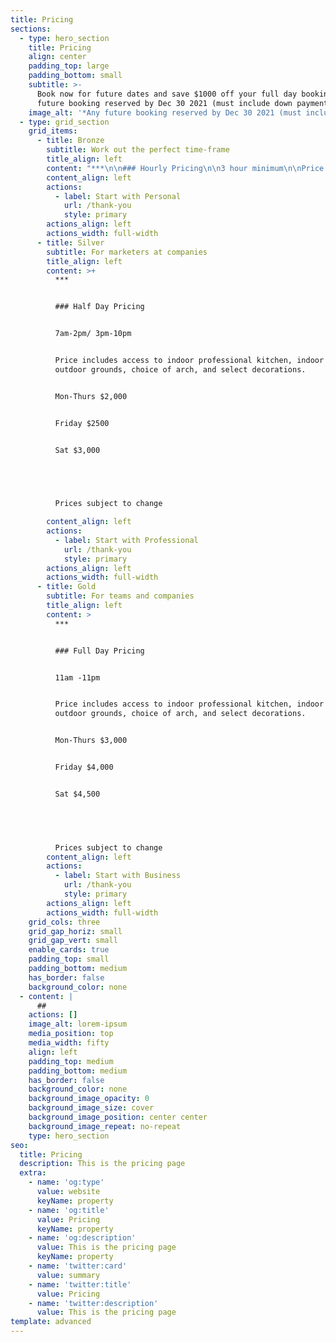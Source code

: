 ```yaml
---
title: Pricing
sections:
  - type: hero_section
    title: Pricing
    align: center
    padding_top: large
    padding_bottom: small
    subtitle: >-
      Book now for future dates and save $1000 off your full day booking.**Any
      future booking reserved by Dec 30 2021 (must include down payment.)
    image_alt: '*Any future booking reserved by Dec 30 2021 (must include down payment.)'
  - type: grid_section
    grid_items:
      - title: Bronze
        subtitle: Work out the perfect time-frame
        title_align: left
        content: "***\n\n### Hourly Pricing\n\n3 hour minimum\n\nPrice includes access to indoor professional kitchen, indoor and outdoor grounds, choice of arch, and select decorations.\n\nMon-Thurs 7am-2pm $300 /hr.\n\nMon-Thurs 3pm-10pm\_$350hr.\n\nSelect Weekend hours $400/hr.\n\n​\n\nPrices subject to change\n"
        content_align: left
        actions:
          - label: Start with Personal
            url: /thank-you
            style: primary
        actions_align: left
        actions_width: full-width
      - title: Silver
        subtitle: For marketers at companies
        title_align: left
        content: >+
          ***


          ### Half Day Pricing


          7am-2pm/ 3pm-10pm


          Price includes access to indoor professional kitchen, indoor and
          outdoor grounds, choice of arch, and select decorations.


          Mon-Thurs $2,000


          Friday $2500


          Sat $3,000


          ​


          Prices subject to change

        content_align: left
        actions:
          - label: Start with Professional
            url: /thank-you
            style: primary
        actions_align: left
        actions_width: full-width
      - title: Gold
        subtitle: For teams and companies
        title_align: left
        content: >
          ***


          ### Full Day Pricing


          11am -11pm


          Price includes access to indoor professional kitchen, indoor and
          outdoor grounds, choice of arch, and select decorations.


          Mon-Thurs $3,000


          Friday $4,000


          Sat $4,500


          ​


          Prices subject to change
        content_align: left
        actions:
          - label: Start with Business
            url: /thank-you
            style: primary
        actions_align: left
        actions_width: full-width
    grid_cols: three
    grid_gap_horiz: small
    grid_gap_vert: small
    enable_cards: true
    padding_top: small
    padding_bottom: medium
    has_border: false
    background_color: none
  - content: |
      ##
    actions: []
    image_alt: lorem-ipsum
    media_position: top
    media_width: fifty
    align: left
    padding_top: medium
    padding_bottom: medium
    has_border: false
    background_color: none
    background_image_opacity: 0
    background_image_size: cover
    background_image_position: center center
    background_image_repeat: no-repeat
    type: hero_section
seo:
  title: Pricing
  description: This is the pricing page
  extra:
    - name: 'og:type'
      value: website
      keyName: property
    - name: 'og:title'
      value: Pricing
      keyName: property
    - name: 'og:description'
      value: This is the pricing page
      keyName: property
    - name: 'twitter:card'
      value: summary
    - name: 'twitter:title'
      value: Pricing
    - name: 'twitter:description'
      value: This is the pricing page
template: advanced
---
```

